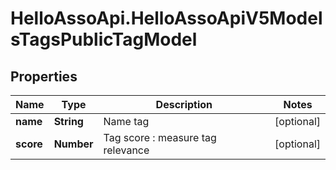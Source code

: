 # HelloAssoApi.HelloAssoApiV5ModelsTagsPublicTagModel

## Properties

Name | Type | Description | Notes
------------ | ------------- | ------------- | -------------
**name** | **String** | Name tag | [optional] 
**score** | **Number** | Tag score : measure tag relevance | [optional] 


